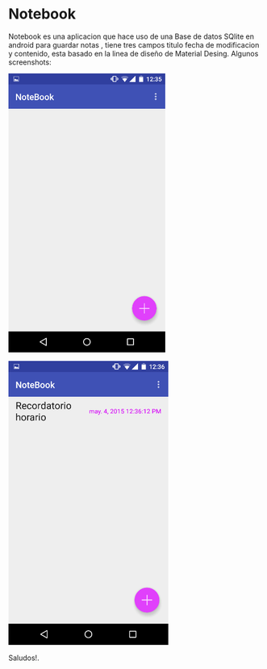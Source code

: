 # Notebook

Notebook es una aplicacion que hace uso de una Base de datos SQlite en android para guardar notas , tiene tres campos
titulo fecha de modificacion y contenido, esta basado en la linea de diseño de Material Desing.
Algunos screenshots:


![alt tag](https://raw.githubusercontent.com/Bookox/Notebook/master/img/img1.png)

![alt tag](https://raw.githubusercontent.com/Bookox/Notebook/master/img/img2.png)

Saludos!.

